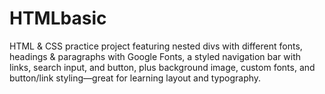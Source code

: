 # HTMLbasic
HTML &amp; CSS practice project featuring nested divs with different fonts, headings &amp; paragraphs with Google Fonts, a styled navigation bar with links, search input, and button, plus background image, custom fonts, and button/link styling—great for learning layout and typography.
